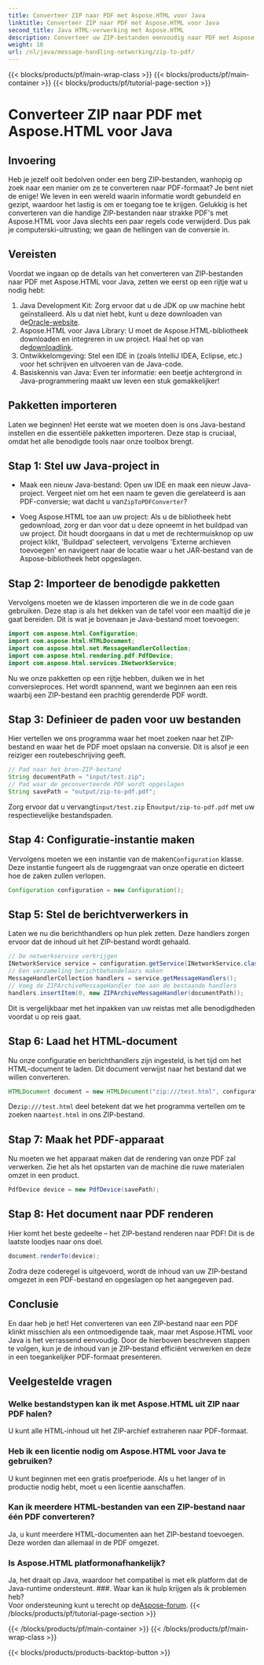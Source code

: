 ```yaml
---
title: Converteer ZIP naar PDF met Aspose.HTML voor Java
linktitle: Converteer ZIP naar PDF met Aspose.HTML voor Java
second_title: Java HTML-verwerking met Aspose.HTML
description: Converteer uw ZIP-bestanden eenvoudig naar PDF met Aspose.HTML voor Java met behulp van deze stapsgewijze handleiding.
weight: 16
url: /nl/java/message-handling-networking/zip-to-pdf/
---
```


{{< blocks/products/pf/main-wrap-class >}}
{{< blocks/products/pf/main-container >}}
{{< blocks/products/pf/tutorial-page-section >}}

# Converteer ZIP naar PDF met Aspose.HTML voor Java

## Invoering
Heb je jezelf ooit bedolven onder een berg ZIP-bestanden, wanhopig op zoek naar een manier om ze te converteren naar PDF-formaat? Je bent niet de enige! We leven in een wereld waarin informatie wordt gebundeld en gezipt, waardoor het lastig is om er toegang toe te krijgen. Gelukkig is het converteren van die handige ZIP-bestanden naar strakke PDF's met Aspose.HTML voor Java slechts een paar regels code verwijderd. Dus pak je computerski-uitrusting; we gaan de hellingen van de conversie in.
## Vereisten
Voordat we ingaan op de details van het converteren van ZIP-bestanden naar PDF met Aspose.HTML voor Java, zetten we eerst op een rijtje wat u nodig hebt:
1.  Java Development Kit: Zorg ervoor dat u de JDK op uw machine hebt geïnstalleerd. Als u dat niet hebt, kunt u deze downloaden van de[Oracle-website](https://www.oracle.com/java/technologies/javase-jdk11-downloads.html).
2.  Aspose.HTML voor Java Library: U moet de Aspose.HTML-bibliotheek downloaden en integreren in uw project. Haal het op van de[downloadlink](https://releases.aspose.com/html/java/).
3. Ontwikkelomgeving: Stel een IDE in (zoals IntelliJ IDEA, Eclipse, etc.) voor het schrijven en uitvoeren van de Java-code.
4. Basiskennis van Java: Even ter informatie: een beetje achtergrond in Java-programmering maakt uw leven een stuk gemakkelijker!
## Pakketten importeren
Laten we beginnen! Het eerste wat we moeten doen is ons Java-bestand instellen en die essentiële pakketten importeren. Deze stap is cruciaal, omdat het alle benodigde tools naar onze toolbox brengt. 
## Stap 1: Stel uw Java-project in
- Maak een nieuw Java-bestand: Open uw IDE en maak een nieuw Java-project. Vergeet niet om het een naam te geven die gerelateerd is aan PDF-conversie; wat dacht u van`ZipToPDFConverter`?
  
- Voeg Aspose.HTML toe aan uw project: Als u de bibliotheek hebt gedownload, zorg er dan voor dat u deze opneemt in het buildpad van uw project. Dit houdt doorgaans in dat u met de rechtermuisknop op uw project klikt, 'Buildpad' selecteert, vervolgens 'Externe archieven toevoegen' en navigeert naar de locatie waar u het JAR-bestand van de Aspose-bibliotheek hebt opgeslagen.
## Stap 2: Importeer de benodigde pakketten
Vervolgens moeten we de klassen importeren die we in de code gaan gebruiken. Deze stap is als het dekken van de tafel voor een maaltijd die je gaat bereiden. Dit is wat je bovenaan je Java-bestand moet toevoegen:
```java
import com.aspose.html.Configuration;
import com.aspose.html.HTMLDocument;
import com.aspose.html.net.MessageHandlerCollection;
import com.aspose.html.rendering.pdf.PdfDevice;
import com.aspose.html.services.INetworkService;
```
Nu we onze pakketten op een rijtje hebben, duiken we in het conversieproces. Het wordt spannend, want we beginnen aan een reis waarbij een ZIP-bestand een prachtig gerenderde PDF wordt. 
## Stap 3: Definieer de paden voor uw bestanden
Hier vertellen we ons programma waar het moet zoeken naar het ZIP-bestand en waar het de PDF moet opslaan na conversie. Dit is alsof je een reiziger een routebeschrijving geeft.
```java
// Pad naar het bron-ZIP-bestand
String documentPath = "input/test.zip";
// Pad waar de geconverteerde PDF wordt opgeslagen
String savePath = "output/zip-to-pdf.pdf";
```
 Zorg ervoor dat u vervangt`input/test.zip` En`output/zip-to-pdf.pdf` met uw respectievelijke bestandspaden.
## Stap 4: Configuratie-instantie maken
 Vervolgens moeten we een instantie van de maken`Configuration` klasse. Deze instantie fungeert als de ruggengraat van onze operatie en dicteert hoe de zaken zullen verlopen.
```java
Configuration configuration = new Configuration();
```
## Stap 5: Stel de berichtverwerkers in
Laten we nu die berichthandlers op hun plek zetten. Deze handlers zorgen ervoor dat de inhoud uit het ZIP-bestand wordt gehaald. 
```java
// De netwerkservice verkrijgen
INetworkService service = configuration.getService(INetworkService.class);
// Een verzameling berichtbehandelaars maken
MessageHandlerCollection handlers = service.getMessageHandlers();
// Voeg de ZIPArchiveMessageHandler toe aan de bestaande handlers
handlers.insertItem(0, new ZIPArchiveMessageHandler(documentPath));
```
Dit is vergelijkbaar met het inpakken van uw reistas met alle benodigdheden voordat u op reis gaat.
## Stap 6: Laad het HTML-document
Nu onze configuratie en berichthandlers zijn ingesteld, is het tijd om het HTML-document te laden. Dit document verwijst naar het bestand dat we willen converteren.
```java
HTMLDocument document = new HTMLDocument("zip:///test.html", configuratie);
```
 De`zip:///test.html` deel betekent dat we het programma vertellen om te zoeken naar`test.html` in ons ZIP-bestand.
## Stap 7: Maak het PDF-apparaat
Nu moeten we het apparaat maken dat de rendering van onze PDF zal verwerken. Zie het als het opstarten van de machine die ruwe materialen omzet in een product.
```java
PdfDevice device = new PdfDevice(savePath);
```
## Stap 8: Het document naar PDF renderen
Hier komt het beste gedeelte – het ZIP-bestand renderen naar PDF! Dit is de laatste loodjes naar ons doel.
```java
document.renderTo(device);
```
Zodra deze coderegel is uitgevoerd, wordt de inhoud van uw ZIP-bestand omgezet in een PDF-bestand en opgeslagen op het aangegeven pad.
## Conclusie
En daar heb je het! Het converteren van een ZIP-bestand naar een PDF klinkt misschien als een ontmoedigende taak, maar met Aspose.HTML voor Java is het verrassend eenvoudig. Door de hierboven beschreven stappen te volgen, kun je de inhoud van je ZIP-bestand efficiënt verwerken en deze in een toegankelijker PDF-formaat presenteren.
## Veelgestelde vragen
### Welke bestandstypen kan ik met Aspose.HTML uit ZIP naar PDF halen?  
U kunt alle HTML-inhoud uit het ZIP-archief extraheren naar PDF-formaat.
### Heb ik een licentie nodig om Aspose.HTML voor Java te gebruiken?  
U kunt beginnen met een gratis proefperiode. Als u het langer of in productie nodig hebt, moet u een licentie aanschaffen.
### Kan ik meerdere HTML-bestanden van een ZIP-bestand naar één PDF converteren?  
Ja, u kunt meerdere HTML-documenten aan het ZIP-bestand toevoegen. Deze worden dan allemaal in de PDF omgezet.
### Is Aspose.HTML platformonafhankelijk?  
Ja, het draait op Java, waardoor het compatibel is met elk platform dat de Java-runtime ondersteunt.
###. Waar kan ik hulp krijgen als ik problemen heb?  
 Voor ondersteuning kunt u terecht op de[Aspose-forum](https://forum.aspose.com/c/html/29).
{{< /blocks/products/pf/tutorial-page-section >}}

{{< /blocks/products/pf/main-container >}}
{{< /blocks/products/pf/main-wrap-class >}}

{{< blocks/products/products-backtop-button >}}
